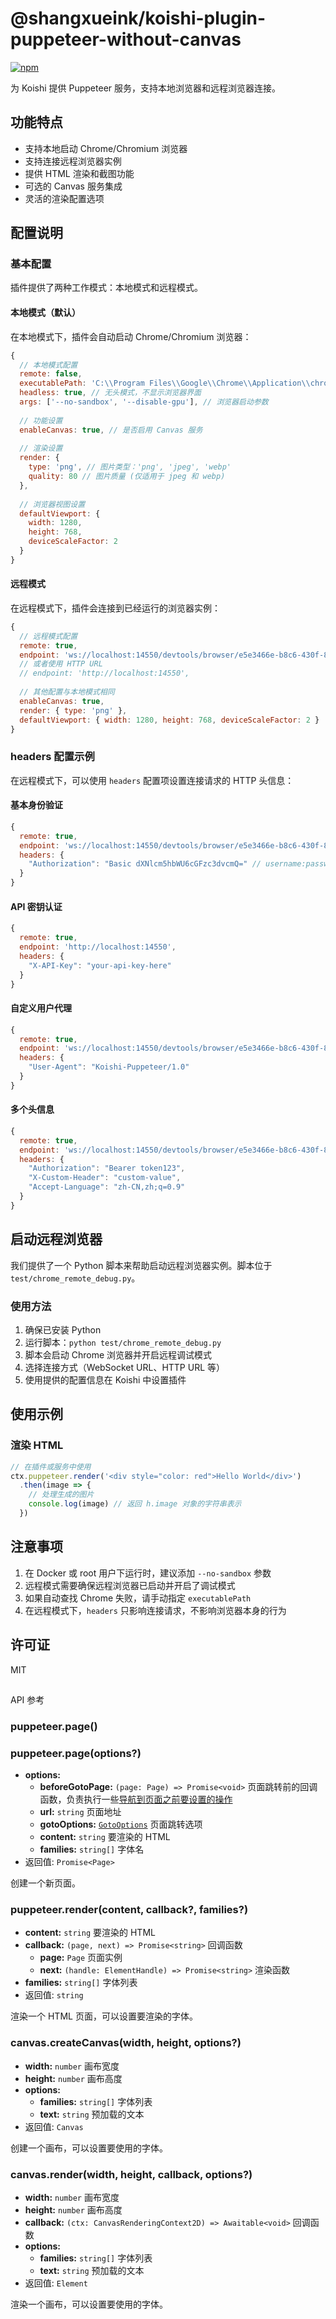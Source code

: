 # @shangxueink/koishi-plugin-puppeteer-without-canvas

[![npm](https://img.shields.io/npm/v/@shangxueink/koishi-plugin-puppeteer-without-canvas?style=flat-square)](https://www.npmjs.com/package/@shangxueink/koishi-plugin-puppeteer-without-canvas)

为 Koishi 提供 Puppeteer 服务，支持本地浏览器和远程浏览器连接。

## 功能特点

- 支持本地启动 Chrome/Chromium 浏览器
- 支持连接远程浏览器实例
- 提供 HTML 渲染和截图功能
- 可选的 Canvas 服务集成
- 灵活的渲染配置选项

## 配置说明

### 基本配置

插件提供了两种工作模式：本地模式和远程模式。

#### 本地模式（默认）

在本地模式下，插件会自动启动 Chrome/Chromium 浏览器：

```js
{
  // 本地模式配置
  remote: false,
  executablePath: 'C:\\Program Files\\Google\\Chrome\\Application\\chrome.exe', // 可选，自动查找
  headless: true, // 无头模式，不显示浏览器界面
  args: ['--no-sandbox', '--disable-gpu'], // 浏览器启动参数
  
  // 功能设置
  enableCanvas: true, // 是否启用 Canvas 服务
  
  // 渲染设置
  render: {
    type: 'png', // 图片类型：'png', 'jpeg', 'webp'
    quality: 80 // 图片质量 (仅适用于 jpeg 和 webp)
  },
  
  // 浏览器视图设置
  defaultViewport: {
    width: 1280,
    height: 768,
    deviceScaleFactor: 2
  }
}
```

#### 远程模式

在远程模式下，插件会连接到已经运行的浏览器实例：

```js
{
  // 远程模式配置
  remote: true,
  endpoint: 'ws://localhost:14550/devtools/browser/e5e3466e-b8c6-430f-84f5-a6bca90f516c', // WebSocket URL
  // 或者使用 HTTP URL
  // endpoint: 'http://localhost:14550',
  
  // 其他配置与本地模式相同
  enableCanvas: true,
  render: { type: 'png' },
  defaultViewport: { width: 1280, height: 768, deviceScaleFactor: 2 }
}
```

### headers 配置示例

在远程模式下，可以使用 `headers` 配置项设置连接请求的 HTTP 头信息：

#### 基本身份验证

```js
{
  remote: true,
  endpoint: 'ws://localhost:14550/devtools/browser/e5e3466e-b8c6-430f-84f5-a6bca90f516c',
  headers: {
    "Authorization": "Basic dXNlcm5hbWU6cGFzc3dvcmQ=" // username:password 的 Base64 编码
  }
}
```

#### API 密钥认证

```js
{
  remote: true,
  endpoint: 'http://localhost:14550',
  headers: {
    "X-API-Key": "your-api-key-here"
  }
}
```

#### 自定义用户代理

```js
{
  remote: true,
  endpoint: 'ws://localhost:14550/devtools/browser/e5e3466e-b8c6-430f-84f5-a6bca90f516c',
  headers: {
    "User-Agent": "Koishi-Puppeteer/1.0"
  }
}
```

#### 多个头信息

```js
{
  remote: true,
  endpoint: 'ws://localhost:14550/devtools/browser/e5e3466e-b8c6-430f-84f5-a6bca90f516c',
  headers: {
    "Authorization": "Bearer token123",
    "X-Custom-Header": "custom-value",
    "Accept-Language": "zh-CN,zh;q=0.9"
  }
}
```

## 启动远程浏览器

我们提供了一个 Python 脚本来帮助启动远程浏览器实例。脚本位于 `test/chrome_remote_debug.py`。

### 使用方法

1. 确保已安装 Python
2. 运行脚本：`python test/chrome_remote_debug.py`
3. 脚本会启动 Chrome 浏览器并开启远程调试模式
4. 选择连接方式（WebSocket URL、HTTP URL 等）
5. 使用提供的配置信息在 Koishi 中设置插件

## 使用示例

### 渲染 HTML

```js
// 在插件或服务中使用
ctx.puppeteer.render('<div style="color: red">Hello World</div>')
  .then(image => {
    // 处理生成的图片
    console.log(image) // 返回 h.image 对象的字符串表示
  })
```


## 注意事项

1. 在 Docker 或 root 用户下运行时，建议添加 `--no-sandbox` 参数
2. 远程模式需要确保远程浏览器已启动并开启了调试模式
3. 如果自动查找 Chrome 失败，请手动指定 `executablePath`
4. 在远程模式下，`headers` 只影响连接请求，不影响浏览器本身的行为

## 许可证

MIT
## 
API 参考

### puppeteer.page()
### puppeteer.page(options?)

- **options:**
  - **beforeGotoPage:** `(page: Page) => Promise<void>` 页面跳转前的回调函数，负责执行一些[导航到页面之前要设置的操作](https://pptr.dev/search?q=before%20navigating%20to%20the)
  - **url:** `string` 页面地址
  - **gotoOptions:** [`GotoOptions`](https://pptr.dev/api/puppeteer.gotooptions) 页面跳转选项
  - **content:** `string` 要渲染的 HTML
  - **families:** `string[]` 字体名
- 返回值: `Promise<Page>`

创建一个新页面。

### puppeteer.render(content, callback?, families?)

- **content:** `string` 要渲染的 HTML
- **callback:** `(page, next) => Promise<string>` 回调函数
  - **page:** `Page` 页面实例
  - **next:** `(handle: ElementHandle) => Promise<string>` 渲染函数
- **families:** `string[]` 字体列表
- 返回值: `string`

渲染一个 HTML 页面，可以设置要渲染的字体。

### canvas.createCanvas(width, height, options?)

- **width:** `number` 画布宽度
- **height:** `number` 画布高度
- **options:**
  - **families:** `string[]` 字体列表
  - **text:** `string` 预加载的文本
- 返回值: `Canvas`

创建一个画布，可以设置要使用的字体。

### canvas.render(width, height, callback, options?)

- **width:** `number` 画布宽度
- **height:** `number` 画布高度
- **callback:** `(ctx: CanvasRenderingContext2D) => Awaitable<void>` 回调函数
- **options:**
  - **families:** `string[]` 字体列表
  - **text:** `string` 预加载的文本
- 返回值: `Element`

渲染一个画布，可以设置要使用的字体。
